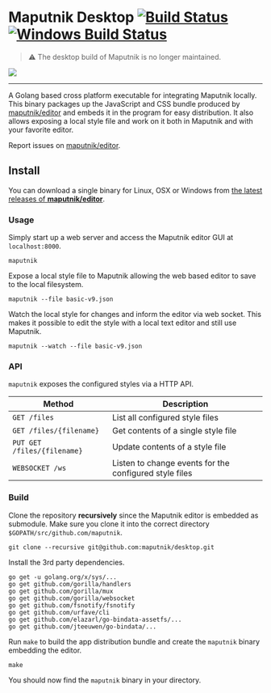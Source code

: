 # Maputnik Desktop [![Build Status](https://travis-ci.org/maputnik/desktop.svg?branch=master)](https://travis-ci.org/maputnik/desktop) [![Windows Build Status](https://ci.appveyor.com/api/projects/status/sepe9jhfs123dwk9?svg=true)](https://ci.appveyor.com/project/lukasmartinelli/desktop)

> :warning: The desktop build of Maputnik is no longer maintained.

![](https://camo.githubusercontent.com/ea32c1383049053bd0ceba2b31834841f229bf64/68747470733a2f2f63312e737461746963666c69636b722e636f6d2f352f343339362f33363730343333373739315f343236383236313038395f6e2e6a7067)

---

A Golang based cross platform executable for integrating Maputnik locally.
This binary packages up the JavaScript and CSS bundle produced by [maputnik/editor](https://github.com/maputnik/desktop)
and embeds it in the program for easy distribution. It also allows
exposing a local style file and work on it both in Maputnik and with your favorite
editor.

Report issues on [maputnik/editor](https://github.com/maputnik/editor).

## Install

You can download a single binary for Linux, OSX or Windows from [the latest releases of **maputnik/editor**](https://github.com/maputnik/editor/releases/latest).

### Usage

Simply start up a web server and access the Maputnik editor GUI at `localhost:8000`.

```
maputnik
```

Expose a local style file to Maputnik allowing the web based editor
to save to the local filesystem.

```
maputnik --file basic-v9.json
```

Watch the local style for changes and inform the editor via web socket.
This makes it possible to edit the style with a local text editor and still
use Maputnik.

```
maputnik --watch --file basic-v9.json
```

### API

`maputnik` exposes the configured styles via a HTTP API.

| Method                          | Description
|---------------------------------|---------------------------------------
| `GET /files`                    | List all configured style files
| `GET /files/{filename}`         | Get contents of a single style file
| `PUT GET /files/{filename}`     | Update contents of a style file
| `WEBSOCKET /ws`                 | Listen to change events for the configured style files

### Build

Clone the repository **recursively** since the Maputnik editor is embedded
as submodule. Make sure you clone it into the correct directory `$GOPATH/src/github.com/maputnik`.

```
git clone --recursive git@github.com:maputnik/desktop.git
```

Install the 3rd party dependencies.

```
go get -u golang.org/x/sys/...
go get github.com/gorilla/handlers
go get github.com/gorilla/mux
go get github.com/gorilla/websocket
go get github.com/fsnotify/fsnotify
go get github.com/urfave/cli
go get github.com/elazarl/go-bindata-assetfs/...
go get github.com/jteeuwen/go-bindata/...
```

Run `make` to build the app distribution bundle and create the `maputnik` binary
embedding the editor.

```
make
```

You should now find the `maputnik` binary in your directory.
